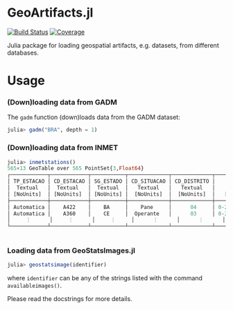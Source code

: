 # GeoArtifacts.jl

[![Build Status](https://github.com/JuliaEarth/GeoArtifacts.jl/actions/workflows/CI.yml/badge.svg?branch=main)](https://github.com/JuliaEarth/GeoArtifacts.jl/actions/workflows/CI.yml?query=branch%3Amain)
[![Coverage](https://codecov.io/gh/JuliaEarth/GeoArtifacts.jl/branch/main/graph/badge.svg)](https://codecov.io/gh/JuliaEarth/GeoArtifacts.jl)

Julia package for loading geospatial artifacts, e.g. datasets, from different databases.

# Usage

### (Down)loading data from GADM

The `gadm` function (down)loads data from the GADM dataset:

```julia
julia> gadm("BRA", depth = 1)
```

### (Down)loading data from INMET

```julia
julia> inmetstations()
565×13 GeoTable over 565 PointSet{3,Float64}
┌────────────┬────────────┬───────────┬─────────────┬─────────────┬────────────────┬─────────────────┬───────────────────────────
│ TP_ESTACAO │ CD_ESTACAO │ SG_ESTADO │ CD_SITUACAO │ CD_DISTRITO │    CD_OSCAR    │ DT_FIM_OPERACAO │         CD_WSI           ⋯
│  Textual   │  Textual   │  Textual  │   Textual   │   Textual   │    Textual     │     Missing     │         Textual          ⋯
│ [NoUnits]  │ [NoUnits]  │ [NoUnits] │  [NoUnits]  │  [NoUnits]  │   [NoUnits]    │    [NoUnits]    │        [NoUnits]         ⋯
├────────────┼────────────┼───────────┼─────────────┼─────────────┼────────────────┼─────────────────┼───────────────────────────
│ Automatica │    A422    │    BA     │    Pane     │      04     │ 0-2000-0-86765 │     missing     │ 0-76-0-2906907000000408  ⋯
│ Automatica │    A360    │    CE     │  Operante   │      03     │ 0-2000-0-81755 │     missing     │ 0-76-0-2300200000000446  ⋯
│     ⋮      │     ⋮      │     ⋮     │      ⋮      │      ⋮      │       ⋮        │        ⋮        │            ⋮             ⋱
└────────────┴────────────┴───────────┴─────────────┴─────────────┴────────────────┴─────────────────┴───────────────────────────
                                                                                                   5 columns and 563 rows omitted
```

### Loading data from GeoStatsImages.jl

```julia
julia> geostatsimage(identifier)
```

where `identifier` can be any of the strings listed with the command `availableimages()`.

Please read the docstrings for more details.
